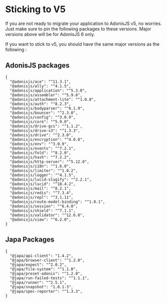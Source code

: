 # Sticking to V5

If you are not ready to migrate your application to AdonisJS v5, no worries. Just make sure to pin the following packages to these versions. Major versions above will be for AdonisJS 6 only.

If you want to stick to v5, you should have the same major versions as the following :

## AdonisJS packages

```jsonc
{
  "@adonisjs/ace": "^11.3.1",
  "@adonisjs/ally": "^4.1.5",
  "@adonisjs/application": "^5.3.0",
  "@adonisjs/assembler": "^5.9.6",
  "@adonisjs/attachment-lite": "^1.0.8",
  "@adonisjs/auth": "^8.2.3",
  "@adonisjs/bodyparser": "^8.1.9",
  "@adonisjs/bouncer": "^2.3.0",
  "@adonisjs/config": "^3.0.9",
  "@adonisjs/core": "^5.9.0",
  "@adonisjs/drive-gcs": "^1.1.2",
  "@adonisjs/drive-s3": "^1.3.3",
  "@adonisjs/drive": "^2.3.0",
  "@adonisjs/encryption": "^4.0.8",
  "@adonisjs/env": "^3.0.9",
  "@adonisjs/events": "^7.2.1",
  "@adonisjs/fold": "^8.2.0",
  "@adonisjs/hash": "^7.2.2",
  "@adonisjs/http-server": "^5.12.0",
  "@adonisjs/i18n": "^1.6.0",
  "@adonisjs/limiter": "^1.0.2",
  "@adonisjs/logger": "^4.1.5",
  "@adonisjs/lucid-slugify": "^2.2.1",
  "@adonisjs/lucid": "^18.4.2",
  "@adonisjs/mail": "^8.2.1",
  "@adonisjs/redis": "^7.3.4",
  "@adonisjs/repl": "^3.1.11",
  "@adonisjs/route-model-binding": "^1.0.1",
  "@adonisjs/session": "^6.4.0",
  "@adonisjs/shield": "^7.1.1",
  "@adonisjs/validator": "^12.6.0",
  "@adonisjs/view": "^6.2.0",
}
```

## Japa Packages

```jsonc
{
  "@japa/api-client": "1.4.2",
  "@japa/browser-client": "^1.2.0",
  "@japa/expect": "^2.0.2",
  "@japa/file-system": "^1.1.0",
  "@japa/preset-adonis": "^1.2.0",
  "@japa/run-failed-tests": "^1.1.1",
  "@japa/runner": "^2.5.1",
  "@japa/snapshot": "1.0.1-3",
  "@japa/spec-reporter": "^1.3.3",
}
```
